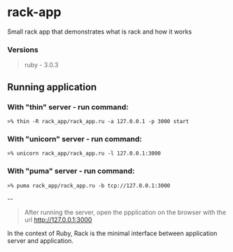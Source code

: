 # rack-app
Small rack app that demonstrates what is rack and how it works

### Versions

> ruby - 3.0.3

## Running application

### With "thin" server - run command:
`>% thin -R rack_app/rack_app.ru -a 127.0.0.1 -p 3000 start`

### With "unicorn" server - run command:
`>% unicorn rack_app/rack_app.ru -l 127.0.0.1:3000`

### With "puma" server - run command:
`>% puma rack_app/rack_app.ru -b tcp://127.0.0.1:3000`

--
> After running the server, open the ppplication on the browser with the url http://127.0.0.1:3000

In the context of Ruby, Rack is the minimal interface between application server and application.